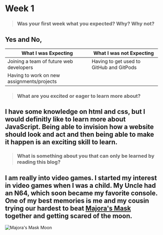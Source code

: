 <!-- <center> -->

# Week 1
> ### Was your first week what you expected? Why? Why not?

## **Yes and No,**

What I was Expecting | What I was not Expecting
------------ | -------------
Joining a team of future web developers | Having to get used to GitHub and GitPods
Having to work on new assignments/projects | 

> ### What are you excited or eager to learn more about?

## I have some knowledge on html and css, but I would definitly like to learn more about JavaScript. Being able to invision how a website should look and act and then being able to make it happen is an exciting skill to learn.

> ### What is something about you that can only be learned by reading this blog?

## I am really into video games. I started my interest in video games when I was a child. My Uncle had an N64, which soon became my favorite console. One of my best memories is me and my cousin trying our hardest to beat [Majora's Mask](https://en.wikipedia.org/wiki/The_Legend_of_Zelda:_Majora%27s_Mask) together and getting scared of **the moon**.
![Majora's Mask Moon](http://images6.fanpop.com/image/articles/266000/windwakerguy430_266443_1_full.jpg?cache=1519840916)
<!-- </center> -->
